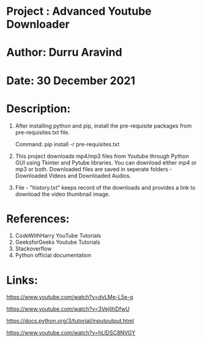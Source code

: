 # Project : Advanced Youtube Downloader
# Author: Durru Aravind
# Date: 30 December 2021

# Description:

1. After installing python and pip, install the pre-requisite packages from pre-requisites.txt file.

    Command: pip install -r pre-requisites.txt

2. This project downloads mp4/mp3 files from Youtube through Python GUI using Tkinter and Pytube libraries. You can download either mp4 or mp3 or both. Downloaded files are saved in seperate folders - Downloaded Videos and Downloaded Audios.

3. File - "history.txt" keeps record of the downloads and provides a link to download the video thumbnail image.

# References:
1. CodeWithHarry YouTube Tutorials
2. GeeksforGeeks Youtube Tutorials
3. Stackoverflow
4. Python official documentation

# Links:
https://www.youtube.com/watch?v=dvLMe-L5e-g

https://www.youtube.com/watch?v=3VejIihDfwU

https://docs.python.org/3/tutorial/inputoutput.html

https://www.youtube.com/watch?v=hLlDSC8NVGY